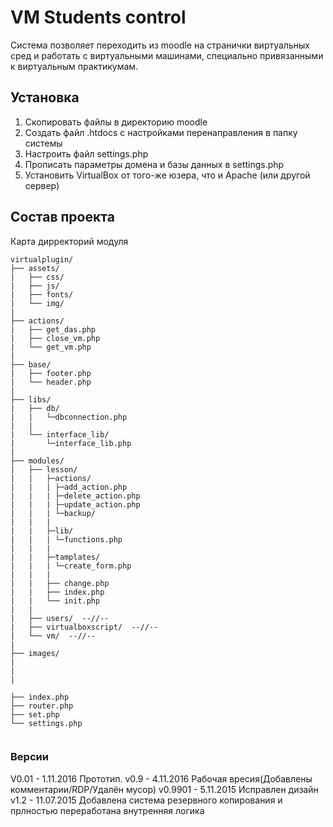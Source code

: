 # VM Students control
Система позволяет переходить из moodle на странички виртуальных сред и работать с виртуальными машинами, специально привязанными к виртуальным практикумам.

## Установка
1) Скопировать файлы в директорию moodle
2) Создать файл .htdocs с настройками перенаправления в папку системы
3) Настроить файл settings.php
4) Прописать  параметры домена и базы данных в settings.php
5) Установить VirtualBox от того-же юзера, что и Apache (или другой сервер)

## Состав проекта

Карта дирректорий модуля

```
virtualplugin/
├── assets/
|   ├── css/
|   ├── js/
|   ├── fonts/
|   └── img/
|
├── actions/
|   ├── get_das.php
|   ├── close_vm.php
|   └── get_vm.php
|
├── base/
|   ├── footer.php
|   └── header.php
|
├── libs/
|   ├── db/
|   |   └─dbconnection.php
|   |
|   └── interface_lib/
|       └─interface_lib.php
|
├── modules/
|   ├── lesson/
|   |   ├─actions/
|   |   | ├─add_action.php
|   |   | ├─delete_action.php
|   |   | ├─update_action.php
|   |   | └─backup/
|   |   |
|   |   ├─lib/
|   |   | └─functions.php
|   |   |
|   |   ├─tamplates/
|   |   | └─create_form.php
|   |   |
|   |   ├── change.php
|   |   ├── index.php
|   |   └── init.php
|   |
|   ├── users/  --//--
|   ├── virtualboxscript/  --//--
|   └── vm/  --//--
|
├── images/
|
|
|

├── index.php
├── router.php
├── set.php
└── settings.php


```

### Версии

V0.01 - 1.11.2016 Прототип.
v0.9 - 4.11.2016 Рабочая вресия(Добавлены комментарии/RDP/Удалён мусор)
v0.9901 - 5.11.2015 Исправлен дизайн
v1.2 - 11.07.2015 Добавлена система резервного копирования и прлностью переработана внутренняя логика
